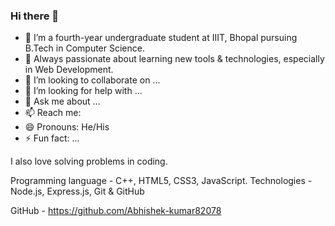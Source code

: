 ###  Hi there 👋


- 🔭 I’m a fourth-year undergraduate student at IIIT, Bhopal pursuing B.Tech in Computer Science. 
- 🌱 Always passionate about learning new tools & technologies, especially in Web Development. 
- 👯 I’m looking to collaborate on ...
- 🤔 I’m looking for help with ...
- 💬 Ask me about ...
- 📫 Reach me:
- 😄 Pronouns: He/His
- ⚡ Fun fact: ...

 



I also love solving problems in coding. 

Programming language - C++, HTML5, CSS3, JavaScript.
Technologies - Node.js, Express.js, Git & GitHub

GitHub - https://github.com/Abhishek-kumar82078


